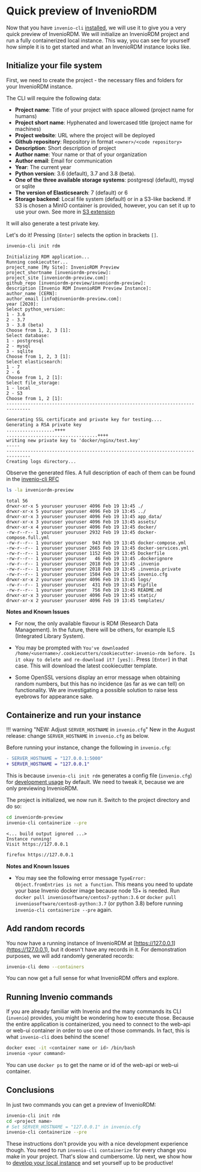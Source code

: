 # Quick preview of InvenioRDM

Now that you have `invenio-cli` [installed](../install/index.md), we will use
it to give you a very quick preview of InvenioRDM. We will initialize an
InvenioRDM project and run a fully containerized local instance. This way, you
can see for yourself how simple it is to get started and what an InvenioRDM
instance looks like.

## Initialize your file system

First, we need to create the project - the necessary files and folders for your InvenioRDM instance.

The CLI will require the following data:

- **Project name**: Title of your project with space allowed (project name for humans)
- **Project short name**: Hyphenated and lowercased title (project name for machines)
- **Project website**: URL where the project will be deployed
- **Github repository**: Repository in format `<owner>/<code repository>`
- **Description**: Short description of project
- **Author name**: Your name or that of your organization
- **Author email**: Email for communication
- **Year**: The current year
- **Python version**: 3.6 (default), 3.7 and 3.8 (beta).
- **One of the three available storage systems**: postgresql (default), mysql or sqlite
- **The version of Elasticsearch**: 7 (default) or 6
- **Storage backend**: Local file system (default) or in a S3-like backend. If S3 is chosen a MinIO container is provided, however, you can set it up to use your own. See more in [S3 extension](../extensions/s3.md)

It will also generate a test private key.

Let's do it! Pressing `[Enter]` selects the option in brackets `[]`.

``` bash
invenio-cli init rdm
```

``` console
Initializing RDM application...
Running cookiecutter...
project_name [My Site]: InvenioRDM Preview
project_shortname [inveniordm-preview]:
project_site [inveniordm-preview.com]:
github_repo [inveniordm-preview/inveniordm-preview]:
description [Invenio RDM InvenioRDM Preview Instance]:
author_name [CERN]:
author_email [info@inveniordm-preview.com]:
year [2020]:
Select python_version:
1 - 3.6
2 - 3.7
3 - 3.8 (beta)
Choose from 1, 2, 3 [1]:
Select database:
1 - postgresql
2 - mysql
3 - sqlite
Choose from 1, 2, 3 [1]:
Select elasticsearch:
1 - 7
2 - 6
Choose from 1, 2 [1]:
Select file_storage:
1 - local
2 - S3
Choose from 1, 2 [1]:
-------------------------------------------------------------------------------

Generating SSL certificate and private key for testing....
Generating a RSA private key
..................++++
..................................++++
writing new private key to 'docker/nginx/test.key'
-----
-------------------------------------------------------------------------------
Creating logs directory...
```

Observe the generated files. A full description of each of them can be found in the [invenio-cli RFC](https://github.com/inveniosoftware/rfcs/pull/4)

``` bash
ls -la inveniordm-preview
```
``` console
total 56
drwxr-xr-x 5 youruser youruser 4096 Feb 19 13:45 ./
drwxr-xr-x 5 youruser youruser 4096 Feb 19 13:45 ../
drwxr-xr-x 3 youruser youruser 4096 Feb 19 13:45 app_data/
drwxr-xr-x 3 youruser youruser 4096 Feb 19 13:45 assets/
drwxr-xr-x 4 youruser youruser 4096 Feb 19 13:45 docker/
-rw-r--r-- 1 youruser youruser 2932 Feb 19 13:45 docker-compose.full.yml
-rw-r--r-- 1 youruser youruser  943 Feb 19 13:45 docker-compose.yml
-rw-r--r-- 1 youruser youruser 2665 Feb 19 13:45 docker-services.yml
-rw-r--r-- 1 youruser youruser 1152 Feb 19 13:45 Dockerfile
-rw-r--r-- 1 youruser youruser   46 Feb 19 13:45 .dockerignore
-rw-r--r-- 1 youruser youruser 2018 Feb 19 13:45 .invenio
-rw-r--r-- 1 youruser youruser 2018 Feb 19 13:45 .invenio.private
-rw-r--r-- 1 youruser youruser 1504 Feb 19 13:45 invenio.cfg
drwxr-xr-x 2 youruser youruser 4096 Feb 19 13:45 logs/
-rw-r--r-- 1 youruser youruser  431 Feb 19 13:45 Pipfile
-rw-r--r-- 1 youruser youruser  756 Feb 19 13:45 README.md
drwxr-xr-x 3 youruser youruser 4096 Feb 19 13:45 static/
drwxr-xr-x 2 youruser youruser 4096 Feb 19 13:45 templates/
```

**Notes and Known Issues**

- For now, the only available flavour is RDM (Research Data Management). In the future, there will be others, for example ILS (Integrated Library System).

- You may be prompted with `You've downloaded /home/<username>/.cookiecutters/cookiecutter-invenio-rdm before. Is it okay to delete and re-download it? [yes]:`. Press `[Enter]` in that case. This will download the latest cookiecutter template.

- Some OpenSSL versions display an error message when obtaining random numbers, but this has no incidence (as far as we can tell) on functionality. We are investigating a possible solution to raise less eyebrows for appearance sake.


## Containerize and run your instance

!!! warning "NEW: Adjust `SERVER_HOSTNAME` in `invenio.cfg`"
    New in the August release: change `SERVER_HOSTNAME` in `invenio.cfg` as below.

Before running your instance, change the following in `invenio.cfg`:

```diff
- SERVER_HOSTNAME = "127.0.0.1:5000"
+ SERVER_HOSTNAME = "127.0.0.1"
```

This is because `invenio-cli init rdm` generates a config file (`invenio.cfg`)
for [development usage](../develop/index.md) by default. We need to tweak it,
because we are only previewing InvenioRDM.

The project is initialized, we now run it. Switch to the project
directory and do so:

``` bash
cd inveniordm-preview
invenio-cli containerize --pre
```
``` console
<... build output ignored ...>
Instance running!
Visit https://127.0.0.1
```
``` bash
firefox https://127.0.0.1
```

**Notes and Known Issues**

- You may see the following error message `TypeError: Object.fromEntries is not a function`.
  This means you need to update your base Invenio docker image because node 13+ is needed.
  Run `docker pull inveniosoftware/centos7-python:3.6` or `docker pull inveniosoftware/centos8-python:3.7` (or python 3.8)  before running `invenio-cli containerize --pre` again.

## Add random records

You now have a running instance of InvenioRDM at [https://127.0.0.1](https://127.0.0.1),
but it doesn't have any records in it. For demonstration purposes, we will add
randomly generated records:

``` bash
invenio-cli demo --containers
```

You can now get a full sense for what InvenioRDM offers and explore.


## Running Invenio commands

If you are already familiar with Invenio and the many commands its CLI (`invenio`)
provides, you might be wondering how to execute those. Because the entire application
is containerized, you need to connect to the web-api or web-ui container in order
to use one of those commands. In fact, this is what `invenio-cli` does behind the scene!

``` bash
docker exec -it <container name or id> /bin/bash
invenio <your command>
```

You can use `docker ps` to get the name or id of the web-api or web-ui container.


## Conclusions

In just two commands you can get a preview of InvenioRDM:

``` bash
invenio-cli init rdm
cd <project name>
# Set SERVER_HOSTNAME = "127.0.0.1" in invenio.cfg
invenio-cli containerize --pre
```

These instructions don't provide you with a nice development experience though.
You need to run `invenio-cli containerize` for every change you make in your
project. That's slow and cumbersome. Up next, we show how to [develop your
local instance](../develop/index.md) and set yourself up to be productive!
